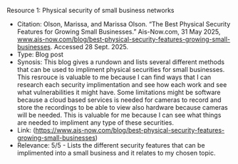 Resource 1: Physical security of small business networks
* Citation: Olson, Marissa, and Marissa Olson. “The Best Physical Security Features for Growing Small Businesses.” Ais-Now.com, 31 May 2025, www.ais-now.com/blog/best-physical-security-features-growing-small-businesses. Accessed 28 Sept. 2025.
* Type: Blog post
* Synosis: This blog gives a rundown and lists several different methods that can be used to impliment physical securities for small businesses. This resrouce is valuable to me because I can find ways that I can research each security implimentation and see how each work and see what vulnerabilities it might have. Some limitations might be software because a cloud based services is needed for cameras to record and store the recordings to be able to view also hardware because cameras will be needed. This is valuable for me because I can see what things are needed to impliment any type of these securities.
* Link: (https://www.ais-now.com/blog/best-physical-security-features-growing-small-businesses)
* Relevance: 5/5 - Lists the different security features that can be implimented into a small business and it relates to my chosen topic.
